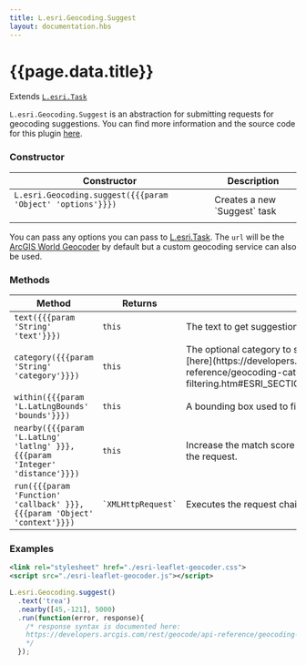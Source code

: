 ```yaml
---
title: L.esri.Geocoding.Suggest
layout: documentation.hbs
---
```


# {{page.data.title}}

Extends [`L.esri.Task`]({{assets}}api-reference/tasks/task.html)

`L.esri.Geocoding.Suggest` is an abstraction for submitting requests for geocoding suggestions.  You can find more information and the source code for this plugin [here](https://github.com/Esri/esri-leaflet-geocoder).

### Constructor

<table>
    <thead>
        <tr>
            <th>Constructor</th>
            <th>Description</th>
        </tr>
    </thead>
    <tbody>
        <tr>
            <td>
            <code>L.esri.Geocoding.suggest({{{param 'Object' 'options'}}})</code><br><br>
            </td>
            <td>Creates a new `Suggest` task</td>
        </tr>
    </tbody>
</table>

You can pass any options you can pass to [L.esri.Task](task.html). The `url` will be the [ArcGIS World Geocoder](https://developers.arcgis.com/rest/geocode/api-reference/overview-world-geocoding-service.htm) by default but a custom geocoding service can also be used.


### Methods

<table>
    <thead>
        <tr>
            <th>Method</th>
            <th>Returns</th>
            <th>Description</th>
        </tr>
    </thead>
    <tbody>
        <tr>
            <td><code>text({{{param 'String' 'text'}}})</code></td>
            <td><code>this</code></td>
            <td>The text to get suggestions for.
            </td>
        </tr>
        <tr>
            <td><code>category({{{param 'String' 'category'}}})</code></td>
            <td><code>this</code></td>
            <td>The optional category to search for. A list of valid categories can be found [here](https://developers.arcgis.com/rest/geocode/api-reference/geocoding-category-filtering.htm#ESRI_SECTION1_502B3FE2028145D7B189C25B1A00E17B).
            </td>
        </tr>
        <tr>
            <td><code>within({{{param 'L.LatLngBounds' 'bounds'}}})</code></td>
            <td><code>this</code></td>
            <td>A bounding box used to filter results.
            </td>
        </tr>
        <tr>
            <td><code>nearby({{{param 'L.LatLng' 'latlng' }}}, {{{param 'Integer' 'distance'}}})</code></td>
            <td><code>this</code></td>
            <td>Increase the match score of candidates close to a location passed within the request.
            </td>
        </tr>
        <tr>
            <td><code>run({{{param 'Function' 'callback' }}}, {{{param 'Object' 'context'}}})</code></td>
            <td><code>`XMLHttpRequest`</code></td>
            <td>Executes the request chain and accepts the response callback.
            </td>
        </tr>
    </tbody>
</table>

### Examples
```xml
<link rel="stylesheet" href="./esri-leaflet-geocoder.css">
<script src="./esri-leaflet-geocoder.js"></script>
```

```js
L.esri.Geocoding.suggest()
  .text('trea')
  .nearby([45,-121], 5000)
  .run(function(error, response){
    /* response syntax is documented here:
    https://developers.arcgis.com/rest/geocode/api-reference/geocoding-suggest.htm#ESRI_SECTION1_FC3884A45AD24E62BD11C9888F1392DB
    */
  });
```
